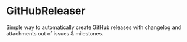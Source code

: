 # GitHubReleaser
Simple way to automatically create GitHub releases with changelog and attachments out of issues & milestones.

